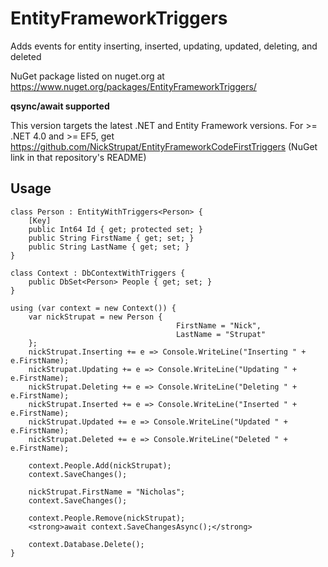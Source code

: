 EntityFrameworkTriggers
=======================

Adds events for entity inserting, inserted, updating, updated, deleting, and deleted

NuGet package listed on nuget.org at https://www.nuget.org/packages/EntityFrameworkTriggers/

<strong>qsync/await supported</strong>

This version targets the latest .NET and Entity Framework versions. For >= .NET 4.0 and >= EF5, get https://github.com/NickStrupat/EntityFrameworkCodeFirstTriggers (NuGet link in that repository's README)

## Usage

    class Person : EntityWithTriggers<Person> {
        [Key]
        public Int64 Id { get; protected set; }
        public String FirstName { get; set; }
        public String LastName { get; set; }
    }
    
    class Context : DbContextWithTriggers {
        public DbSet<Person> People { get; set; }
    }
    
    using (var context = new Context()) {
        var nickStrupat = new Person {
                                         FirstName = "Nick",
                                         LastName = "Strupat"
        };
        nickStrupat.Inserting += e => Console.WriteLine("Inserting " + e.FirstName);
        nickStrupat.Updating += e => Console.WriteLine("Updating " + e.FirstName);
        nickStrupat.Deleting += e => Console.WriteLine("Deleting " + e.FirstName);
        nickStrupat.Inserted += e => Console.WriteLine("Inserted " + e.FirstName);
        nickStrupat.Updated += e => Console.WriteLine("Updated " + e.FirstName);
        nickStrupat.Deleted += e => Console.WriteLine("Deleted " + e.FirstName);
        
        context.People.Add(nickStrupat);
        context.SaveChanges();
        
        nickStrupat.FirstName = "Nicholas";
        context.SaveChanges();
        
        context.People.Remove(nickStrupat);
        <strong>await context.SaveChangesAsync();</strong>
        
        context.Database.Delete();
    }
